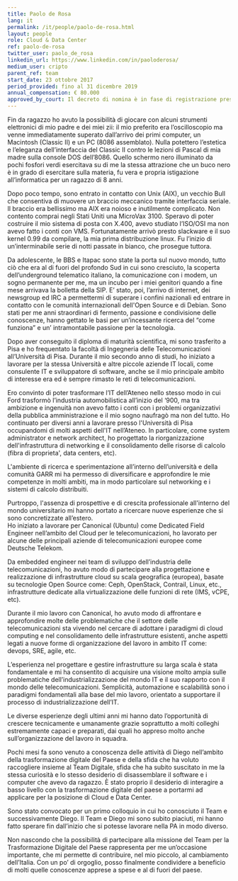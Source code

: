 ```yaml
---
title: Paolo de Rosa
lang: it
permalink: /it/people/paolo-de-rosa.html
layout: people
role: Cloud & Data Center 
ref: paolo-de-rosa
twitter_user: paolo_de_rosa
linkedin_url: https://www.linkedin.com/in/paoloderosa/
medium_user: cripto
parent_ref: team
start_date: 23 ottobre 2017
period_provided: fino al 31 dicembre 2019
annual_compensation: € 80.000
approved_by_court: Il decreto di nomina è in fase di registrazione presso la Corte dei Conti
---
```


Fin da ragazzo ho avuto la possibilità di giocare con alcuni strumenti
elettronici di mio padre e dei miei zii: il mio preferito era l’oscilloscopio
ma venne immediatamente superato dall’arrivo dei primi computer, un Macintosh
(Classic II)  e un PC (8086 assemblato). Nulla potettero l’estetica e
l’eleganza dell’interfaccia del Classic II contro  le lezioni di Pascal di mia
madre sulla console DOS dell’8086. Quello schermo nero illuminato da pochi
fosfori verdi esercitava su di me la stessa attrazione che un buco nero è in
grado di esercitare sulla materia, fu vera e propria istigazione
all’informatica per un ragazzo di 8 anni.

Dopo poco tempo, sono entrato in contatto con Unix (AIX), un vecchio Bull che
consentiva di muovere un braccio meccanico tramite interfaccia seriale. Il
braccio era bellissimo ma AIX era noioso e inutilmente complicato. Non contento
comprai negli Stati Uniti una MicroVax 3100. Speravo di poter costruire il mio
sistema di posta con X.400, avevo studiato l’ISO/OSI ma non avevo fatto i conti
con VMS.  Fortunatamente arrivò presto slackware e il suo kernel 0.99 da
compilare, la mia prima distribuzione linux. Fu l’inizio di un’interminabile
serie di notti passate in bianco, che prosegue tuttora.

Da adolescente, le BBS e Itapac sono state la porta sul nuovo mondo, tutto ciò
che era al di fuori del profondo Sud in cui sono cresciuto, la scoperta
dell’underground telematico italiano, la comunicazione con i modem, un sogno
permanente per me, ma un incubo per i miei genitori quando a fine mese arrivava
la bolletta della SIP.  E’ stato, poi, l’arrivo di internet, dei newsgroup ed
IRC a permettermi di superare i confini nazionali ed entrare in contatto con le
comunità internazionali dell'Open Source e di Debian. Sono stati per me anni
straordinari di fermento, passione e condivisione delle conoscenze, hanno
gettato le basi per un’incessante ricerca del “come funziona” e un’
intramontabile passione per la tecnologia.  

Dopo aver conseguito il diploma di maturità scientifica, mi sono trasferito a
Pisa e ho frequentato la facoltà di Ingegneria delle Telecomunicazioni
all’Università di Pisa. Durante il mio secondo anno di studi, ho iniziato a
lavorare per la stessa Università e altre piccole aziende IT locali, come
consulente IT  e sviluppatore di software, anche se il mio principale ambito di
interesse era ed è sempre rimasto  le reti di telecomunicazioni.

Ero convinto di poter trasformare l’IT dell’Ateneo nello stesso modo in cui
Ford  trasformò l’industria automobilistica all’inizio del ‘900, ma tra
ambizione e ingenuità non avevo fatto i conti con i problemi organizzativi
della pubblica amministrazione e il mio sogno naufragò ma non del tutto. Ho
continuato per diversi anni a lavorare presso l'Università di Pisa occupandomi
di molti aspetti dell'IT nell’Ateneo. In particolare, come system administrator
e network architect, ho progettato  la riorganizzazione dell'infrastruttura di
networking e il consolidamento delle risorse di calcolo (fibra di proprieta',
data centers, etc).

L'ambiente di ricerca e sperimentazione all’interno dell’università  e della
comunità GARR mi ha permesso di diversificare e approfondire le mie competenze
in molti ambiti, ma in modo particolare sul networking e i sistemi di calcolo
distribuiti.

Purtroppo, l'assenza di prospettive e di crescita professionale all'interno del
mondo universitario mi hanno portato a ricercare nuove esperienze che si sono
concretizzate  all’estero.  
Ho iniziato a lavorare per  Canonical (Ubuntu) come Dedicated Field Engineer
nell’ambito del Cloud per le telecomunicazioni, ho lavorato per alcune delle
principali aziende di telecomunicazioni europee come Deutsche Telekom.

Da embedded engineer nei team di sviluppo dell’industria delle
telecomunicazioni, ho avuto modo di partecipare alla progettazione e
realizzazione di infrastrutture cloud su scala geografica (europea), basate su
tecnologie Open Source come: Ceph, OpenStack, Contrail, Linux, etc.,
infrastrutture  dedicate alla virtualizzazione delle funzioni di rete (IMS,
vCPE, etc).

Durante il mio lavoro con Canonical, ho avuto modo di affrontare e approfondire
molte delle problematiche che il settore delle telecomunicazioni sta vivendo
nel cercare di adottare i paradigmi di cloud computing e nel consolidamento
delle infrastrutture esistenti, anche aspetti legati a nuove forme di
organizzazione del lavoro in ambito IT come: devops, SRE, agile, etc.  

L’esperienza nel progettare e gestire infrastrutture su larga scala è stata
fondamentale e mi ha consentito di acquisire una visione molto ampia sulle
problematiche dell’industrializzazione del mondo IT e il suo rapporto con il
mondo delle telecomunicazioni. Semplicità, automazione e scalabilità  sono i
paradigmi fondamentali alla base del mio lavoro, orientato a supportare il
processo di industrializzazione
dell’IT.

Le diverse esperienze degli ultimi anni mi hanno dato l’opportunità di crescere
tecnicamente e umanamente grazie soprattutto a molti colleghi estremamente
capaci e preparati, dai quali ho appreso molto anche sull’organizzazione del
lavoro in squadra.

Pochi mesi fa sono  venuto a conoscenza delle attività di Diego nell’ambito
della trasformazione digitale del Paese e della sfida che ha voluto raccogliere
insieme al Team Digitale, sfida che ha subito suscitato in me la stessa
curiosità e  lo stesso desiderio di disassemblare il software e i computer che
avevo da ragazzo. È stato proprio il desiderio di interagire a basso livello
con la trasformazione digitale del paese  a portarmi ad applicare per la
posizione di Cloud e Data Center.

Sono stato convocato per un primo colloquio in cui ho conosciuto il Team e
successivamente Diego. Il Team e Diego mi sono subito piaciuti, mi hanno fatto
sperare fin dall’inizio che si potesse lavorare nella PA in modo diverso. 

Non nascondo che la possibilità di partecipare alla missione del Team per la
Trasformazione Digitale del Paese rappresenta per me un’occasione importante,
che mi permette di contribuire, nel mio piccolo, al cambiamento dell’Italia.
Con un po’ di orgoglio, posso finalmente condividere a beneficio di molti
quelle conoscenze apprese a spese e al di fuori del paese.

